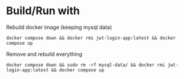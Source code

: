 # Build/Run with

Rebuild docker image (keeping mysql data)
```shell
docker compose down && docker rmi jwt-login-app:latest && docker compose up
```

Remove and rebuild everything
```shell
docker compose down && sudo rm -rf mysql-data/ && docker rmi jwt-login-app:latest && docker compose up
```